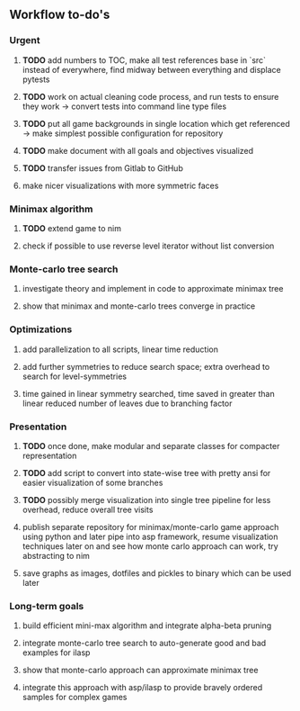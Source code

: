 Workflow to-do\'s
-----------------

### Urgent

1.  **TODO** add numbers to TOC, make all test references
    base in \`src\` instead of everywhere, find midway between
    everything and displace pytests

2.  **TODO** work on actual cleaning code process, and run
    tests to ensure they work -\> convert tests into command line type
    files

3.  **TODO** put all game backgrounds in single location
    which get referenced -\> make simplest possible configuration for
    repository

4.  **TODO** make document with all goals and objectives
    visualized

5.  **TODO** transfer issues from Gitlab to GitHub

6.  make nicer visualizations with more symmetric faces

### Minimax algorithm

1.  **TODO** extend game to nim

2.  check if possible to use reverse level iterator without list
    conversion

### Monte-carlo tree search

1.  investigate theory and implement in code to approximate minimax tree

2.  show that minimax and monte-carlo trees converge in practice

### Optimizations

1.  add parallelization to all scripts, linear time reduction

2.  add further symmetries to reduce search space; extra overhead to
    search for level-symmetries

3.  time gained in linear symmetry searched, time saved in greater than
    linear reduced number of leaves due to branching factor

### Presentation

1.  **TODO** once done, make modular and separate classes for
    compacter representation

2.  **TODO** add script to convert into state-wise tree with
    pretty ansi for easier visualization of some branches

3.  **TODO** possibly merge visualization into single tree
    pipeline for less overhead, reduce overall tree visits

4.  publish separate repository for minimax/monte-carlo game approach
    using python and later pipe into asp framework, resume visualization
    techniques later on and see how monte carlo approach can work, try
    abstracting to nim

5.  save graphs as images, dotfiles and pickles to binary which can be
    used later

### Long-term goals

1.  build efficient mini-max algorithm and integrate alpha-beta pruning

2.  integrate monte-carlo tree search to auto-generate good and bad
    examples for ilasp

3.  show that monte-carlo approach can approximate minimax tree

4.  integrate this approach with asp/ilasp to provide bravely ordered
    samples for complex games
